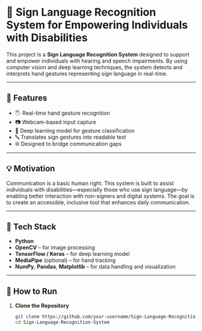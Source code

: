 # 🤟 Sign Language Recognition System for Empowering Individuals with Disabilities

This project is a **Sign Language Recognition System** designed to support and empower individuals with hearing and speech impairments. By using computer vision and deep learning techniques, the system detects and interprets hand gestures representing sign language in real-time.

---

## 📌 Features

- 🖐️ Real-time hand gesture recognition
- 📷 Webcam-based input capture
- 🧠 Deep learning model for gesture classification
- 🔤 Translates sign gestures into readable text
- 🌐 Designed to bridge communication gaps

---

## 💡 Motivation

Communication is a basic human right. This system is built to assist individuals with disabilities—especially those who use sign language—by enabling better interaction with non-signers and digital systems. The goal is to create an accessible, inclusive tool that enhances daily communication.

---

## 🔧 Tech Stack

- **Python**
- **OpenCV** – for image processing
- **TensorFlow / Keras** – for deep learning model
- **MediaPipe** (optional) – for hand tracking
- **NumPy**, **Pandas**, **Matplotlib** – for data handling and visualization

---

## 🚀 How to Run

1. **Clone the Repository**
   ```bash
   git clone https://github.com/your-username/Sign-Language-Recognition-System.git
   cd Sign-Language-Recognition-System
